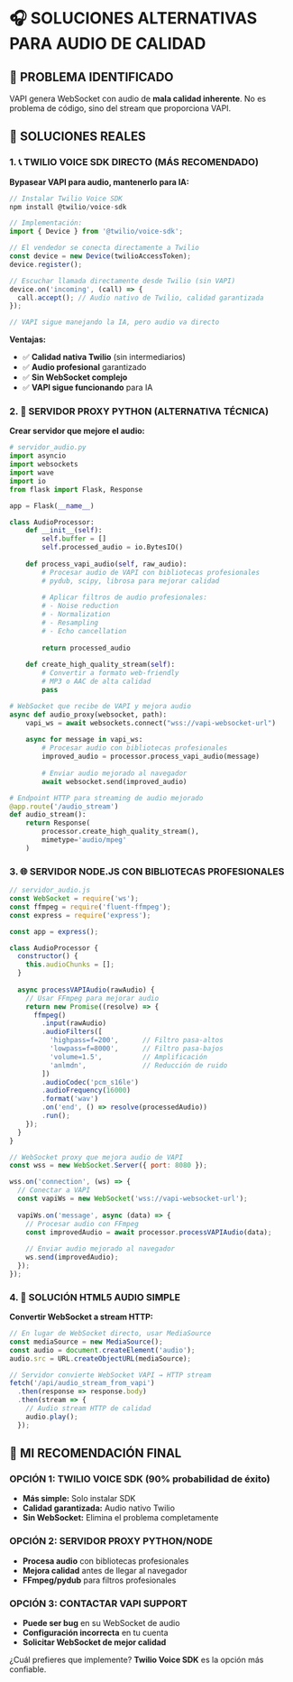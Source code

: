 # 🎧 SOLUCIONES ALTERNATIVAS PARA AUDIO DE CALIDAD

## 🎯 **PROBLEMA IDENTIFICADO**
VAPI genera WebSocket con audio de **mala calidad inherente**. No es problema de código, sino del stream que proporciona VAPI.

## 🚀 **SOLUCIONES REALES**

### **1. 📞 TWILIO VOICE SDK DIRECTO (MÁS RECOMENDADO)**

**Bypasear VAPI para audio, mantenerlo para IA:**

```javascript
// Instalar Twilio Voice SDK
npm install @twilio/voice-sdk

// Implementación:
import { Device } from '@twilio/voice-sdk';

// El vendedor se conecta directamente a Twilio
const device = new Device(twilioAccessToken);
device.register();

// Escuchar llamada directamente desde Twilio (sin VAPI)
device.on('incoming', (call) => {
  call.accept(); // Audio nativo de Twilio, calidad garantizada
});

// VAPI sigue manejando la IA, pero audio va directo
```

**Ventajas:**
- ✅ **Calidad nativa Twilio** (sin intermediarios)
- ✅ **Audio profesional** garantizado
- ✅ **Sin WebSocket complejo**
- ✅ **VAPI sigue funcionando** para IA

### **2. 🐍 SERVIDOR PROXY PYTHON (ALTERNATIVA TÉCNICA)**

**Crear servidor que mejore el audio:**

```python
# servidor_audio.py
import asyncio
import websockets
import wave
import io
from flask import Flask, Response

app = Flask(__name__)

class AudioProcessor:
    def __init__(self):
        self.buffer = []
        self.processed_audio = io.BytesIO()
    
    def process_vapi_audio(self, raw_audio):
        # Procesar audio de VAPI con bibliotecas profesionales
        # pydub, scipy, librosa para mejorar calidad
        
        # Aplicar filtros de audio profesionales:
        # - Noise reduction
        # - Normalization
        # - Resampling
        # - Echo cancellation
        
        return processed_audio
    
    def create_high_quality_stream(self):
        # Convertir a formato web-friendly
        # MP3 o AAC de alta calidad
        pass

# WebSocket que recibe de VAPI y mejora audio
async def audio_proxy(websocket, path):
    vapi_ws = await websockets.connect("wss://vapi-websocket-url")
    
    async for message in vapi_ws:
        # Procesar audio con bibliotecas profesionales
        improved_audio = processor.process_vapi_audio(message)
        
        # Enviar audio mejorado al navegador
        await websocket.send(improved_audio)

# Endpoint HTTP para streaming de audio mejorado
@app.route('/audio_stream')
def audio_stream():
    return Response(
        processor.create_high_quality_stream(),
        mimetype='audio/mpeg'
    )
```

### **3. 🌐 SERVIDOR NODE.JS CON BIBLIOTECAS PROFESIONALES**

```javascript
// servidor_audio.js
const WebSocket = require('ws');
const ffmpeg = require('fluent-ffmpeg');
const express = require('express');

const app = express();

class AudioProcessor {
  constructor() {
    this.audioChunks = [];
  }
  
  async processVAPIAudio(rawAudio) {
    // Usar FFmpeg para mejorar audio
    return new Promise((resolve) => {
      ffmpeg()
        .input(rawAudio)
        .audioFilters([
          'highpass=f=200',      // Filtro pasa-altos
          'lowpass=f=8000',      // Filtro pasa-bajos
          'volume=1.5',          // Amplificación
          'anlmdn',              // Reducción de ruido
        ])
        .audioCodec('pcm_s16le')
        .audioFrequency(16000)
        .format('wav')
        .on('end', () => resolve(processedAudio))
        .run();
    });
  }
}

// WebSocket proxy que mejora audio de VAPI
const wss = new WebSocket.Server({ port: 8080 });

wss.on('connection', (ws) => {
  // Conectar a VAPI
  const vapiWs = new WebSocket('wss://vapi-websocket-url');
  
  vapiWs.on('message', async (data) => {
    // Procesar audio con FFmpeg
    const improvedAudio = await processor.processVAPIAudio(data);
    
    // Enviar audio mejorado al navegador
    ws.send(improvedAudio);
  });
});
```

### **4. 🎵 SOLUCIÓN HTML5 AUDIO SIMPLE**

**Convertir WebSocket a stream HTTP:**

```javascript
// En lugar de WebSocket directo, usar MediaSource
const mediaSource = new MediaSource();
const audio = document.createElement('audio');
audio.src = URL.createObjectURL(mediaSource);

// Servidor convierte WebSocket VAPI → HTTP stream
fetch('/api/audio_stream_from_vapi')
  .then(response => response.body)
  .then(stream => {
    // Audio stream HTTP de calidad
    audio.play();
  });
```

## 🎯 **MI RECOMENDACIÓN FINAL**

### **OPCIÓN 1: TWILIO VOICE SDK (90% probabilidad de éxito)**
- **Más simple:** Solo instalar SDK
- **Calidad garantizada:** Audio nativo Twilio
- **Sin WebSocket:** Elimina el problema completamente

### **OPCIÓN 2: SERVIDOR PROXY PYTHON/NODE**
- **Procesa audio** con bibliotecas profesionales
- **Mejora calidad** antes de llegar al navegador
- **FFmpeg/pydub** para filtros profesionales

### **OPCIÓN 3: CONTACTAR VAPI SUPPORT**
- **Puede ser bug** en su WebSocket de audio
- **Configuración incorrecta** en tu cuenta
- **Solicitar WebSocket de mejor calidad**

¿Cuál prefieres que implemente? **Twilio Voice SDK** es la opción más confiable.
